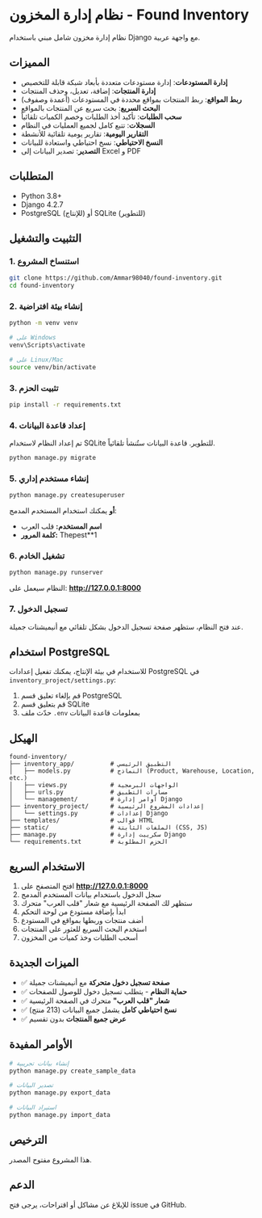 # نظام إدارة المخزون - Found Inventory

نظام إدارة مخزون شامل مبني باستخدام Django مع واجهة عربية.

## المميزات

- **إدارة المستودعات**: إدارة مستودعات متعددة بأبعاد شبكة قابلة للتخصيص
- **إدارة المنتجات**: إضافة، تعديل، وحذف المنتجات
- **ربط المواقع**: ربط المنتجات بمواقع محددة في المستودعات (أعمدة وصفوف)
- **البحث السريع**: بحث سريع عن المنتجات بالمواقع
- **سحب الطلبات**: تأكيد أخذ الطلبات وخصم الكميات تلقائياً
- **السجلات**: تتبع كامل لجميع العمليات في النظام
- **التقارير اليومية**: تقارير يومية تلقائية للأنشطة
- **النسخ الاحتياطي**: نسخ احتياطي واستعادة للبيانات
- **التصدير**: تصدير البيانات إلى Excel و PDF

## المتطلبات

- Python 3.8+
- Django 4.2.7
- PostgreSQL (للإنتاج) أو SQLite (للتطوير)

## التثبيت والتشغيل

### 1. استنساخ المشروع

```bash
git clone https://github.com/Ammar98040/found-inventory.git
cd found-inventory
```

### 2. إنشاء بيئة افتراضية

```bash
python -m venv venv

# على Windows
venv\Scripts\activate

# على Linux/Mac
source venv/bin/activate
```

### 3. تثبيت الحزم

```bash
pip install -r requirements.txt
```

### 4. إعداد قاعدة البيانات

تم إعداد النظام لاستخدام SQLite للتطوير. قاعدة البيانات ستُنشأ تلقائياً.

```bash
python manage.py migrate
```

### 5. إنشاء مستخدم إداري

```bash
python manage.py createsuperuser
```

**أو** يمكنك استخدام المستخدم المدمج:
- **اسم المستخدم:** قلب العرب
- **كلمة المرور:** Thepest**1

### 6. تشغيل الخادم

```bash
python manage.py runserver
```

النظام سيعمل على: **http://127.0.0.1:8000**

### 7. تسجيل الدخول

عند فتح النظام، ستظهر صفحة تسجيل الدخول بشكل تلقائي مع أنيميشنات جميلة.

## استخدام PostgreSQL

للاستخدام في بيئة الإنتاج، يمكنك تفعيل إعدادات PostgreSQL في `inventory_project/settings.py`:

1. قم بإلغاء تعليق قسم PostgreSQL
2. قم بتعليق قسم SQLite
3. حدّث ملف `.env` بمعلومات قاعدة البيانات

## الهيكل

```
found-inventory/
├── inventory_app/          # التطبيق الرئيسي
│   ├── models.py           # النماذج (Product, Warehouse, Location, etc.)
│   ├── views.py            # الواجهات البرمجية
│   ├── urls.py             # مسارات التطبيق
│   └── management/         # أوامر إدارة Django
├── inventory_project/      # إعدادات المشروع الرئيسية
│   └── settings.py         # إعدادات Django
├── templates/              # قوالب HTML
├── static/                 # الملفات الثابتة (CSS, JS)
├── manage.py               # سكريبت إدارة Django
└── requirements.txt        # الحزم المطلوبة
```

## الاستخدام السريع

1. افتح المتصفح على **http://127.0.0.1:8000**
2. سجل الدخول باستخدام بيانات المستخدم المدمج
3. ستظهر لك الصفحة الرئيسية مع شعار "قلب العرب" متحرك
4. ابدأ بإضافة مستودع من لوحة التحكم
5. أضف منتجات وربطها بمواقع في المستودع
6. استخدم البحث السريع للعثور على المنتجات
7. أسحب الطلبات وخذ كميات من المخزون

## الميزات الجديدة

- ✅ **صفحة تسجيل دخول متحركة** مع أنيميشنات جميلة
- ✅ **حماية النظام** - يتطلب تسجيل دخول للوصول للصفحات
- ✅ **شعار "قلب العرب"** متحرك في الصفحة الرئيسية
- ✅ **نسخ احتياطي كامل** يشمل جميع البيانات (213 منتج)
- ✅ **عرض جميع المنتجات** بدون تقسيم

## الأوامر المفيدة

```bash
# إنشاء بيانات تجريبية
python manage.py create_sample_data

# تصدير البيانات
python manage.py export_data

# استيراد البيانات
python manage.py import_data
```

## الترخيص

هذا المشروع مفتوح المصدر.

## الدعم

للإبلاغ عن مشاكل أو اقتراحات، يرجى فتح issue في GitHub.

